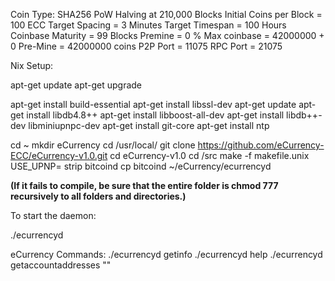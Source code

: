 Coin Type: SHA256 PoW
Halving at 210,000 Blocks
Initial Coins per Block = 100 ECC
Target Spacing = 3 Minutes
Target Timespan = 100 Hours
Coinbase Maturity = 99 Blocks
Premine = 0 %
Max coinbase = 42000000 + 0 Pre-Mine = 42000000 coins
P2P Port = 11075
RPC Port = 21075

Nix Setup:

apt-get update
apt-get upgrade

apt-get install build-essential
apt-get install libssl-dev
apt-get update
apt-get install libdb4.8++
apt-get install libboost-all-dev
apt-get install libdb++-dev libminiupnpc-dev
apt-get install git-core
apt-get install ntp

cd ~
mkdir eCurrency
cd /usr/local/
git clone https://github.com/eCurrency-ECC/eCurrency-v1.0.git
cd eCurrency-v1.0
cd /src
make -f makefile.unix USE_UPNP=
strip bitcoind
cp bitcoind ~/eCurrency/ecurrencyd

**(If it fails to compile, be sure that the entire folder is chmod 777 recursively to all folders and directories.)**

To start the daemon:

./ecurrencyd

eCurrency Commands:
./ecurrencyd getinfo
./ecurrencyd help
./ecurrencyd getaccountaddresses ""

